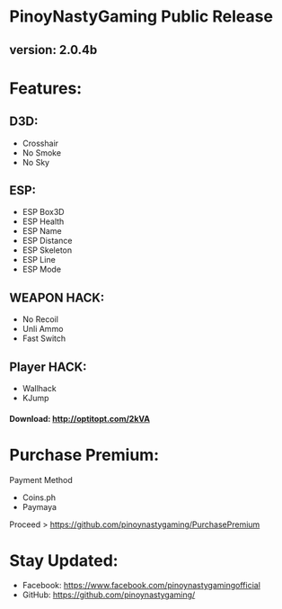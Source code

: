 # PinoyNastyGaming Public Release

## version: 2.0.4b

# Features:

## D3D:
   - Crosshair
   - No Smoke
   - No Sky
   
## ESP: 
   - ESP Box3D
   - ESP Health
   - ESP Name
   - ESP Distance
   - ESP Skeleton
   - ESP Line
   - ESP Mode

## WEAPON HACK:
   - No Recoil
   - Unli Ammo
   - Fast Switch
   
## Player HACK:
   - Wallhack
   - KJump
   
#### Download: http://optitopt.com/2kVA


# Purchase Premium:

Payment Method
   - Coins.ph
   - Paymaya
   
   Proceed > https://github.com/pinoynastygaming/PurchasePremium

# Stay Updated:

   - Facebook: https://www.facebook.com/pinoynastygamingofficial
   - GitHub: https://github.com/pinoynastygaming/
   
